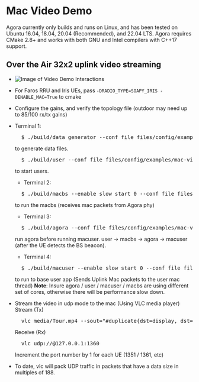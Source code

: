 # Mac Video Demo
  Agora currently only builds and runs on Linux, and has been tested on Ubuntu 16.04, 18.04, 20.04 (Recommended), and 22.04 LTS. 
  Agora requires CMake 2.8+ and works with both GNU and Intel compilers with C++17 support. 
## Over the Air  32x2 uplink video streaming
  * ![Image of Video Demo Interactions](/assets/10745791/272974286-1a32ed49-08b6-468b-b671-97a6f57bdc13.png)
  * For Faros RRU and Iris UEs, pass `-DRADIO_TYPE=SOAPY_IRIS -DENABLE_MAC=True` to cmake
  * Configure the gains, and verify the topology file (outdoor may need up to 85/100 rx/tx gains)
  * Terminal 1:
    <pre>
      $ ./build/data_generator --conf_file files/config/examples/mac-video-ul.json
    </pre>
      to generate data files.
    <pre>
      $ ./build/user --conf_file files/config/examples/mac-video-ul.json
    </pre>
      to start users.
    * Terminal 2:
    <pre>
      $ ./build/macbs --enable_slow_start 0 --conf_file files/experiment/ul-vulture.json --core_offset 16 --fwd_udp_port 1360 --fwd_udp_address "127.0.0.1" -num_receiver_threads 2
    </pre>
      to run the macbs (receives mac packets from Agora phy)
    * Terminal 3:
    <pre>
      $ ./build/agora --conf_file files/config/examples/mac-video-ul.json
    </pre>
    run agora before running macuser.  user -> macbs -> agora -> macuser (after the UE detects the BS beacon). 
    * Terminal 4:
    <pre>
      $ ./build/macuser --enable_slow_start 0 --conf_file files/experiment/ul-vulture.json --core_offset 19 --num_sender_update_threads 2
    </pre>
    to run to base user app (Sends Uplink Mac packets to the user mac thread)
  **Note**: Insure agora / user / macuser / macbs are using different set of cores, otherwise there will be performance slow down.

  * Stream the video in udp mode to the mac (Using VLC media player)
    Stream (Tx)
    <pre>
      vlc media/Tour.mp4 --sout="#duplicate{dst=display, dst=std{access=udp, mux=ts, dst=127.0.0.1:1350}" --ttl 2 --no-sout-all --sout-keep --network-caching=1000 --mtu=188
    </pre>
    Receive (Rx)
    <pre>
      vlc udp://@127.0.0.1:1360
    </pre>
    Increment the port number by 1 for each UE (1351 / 1361, etc)
  * To date, vlc will pack UDP traffic in packets that have a data size in multiples of 188.  